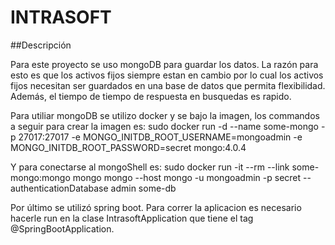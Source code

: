 # INTRASOFT

##Descripción 

Para este proyecto se uso mongoDB para guardar los datos. La razón para esto es que los activos fijos siempre estan en cambio por lo cual los activos fijos necesitan ser guardados en una base de datos que permita flexibilidad. Además, el tiempo de tiempo de respuesta en busquedas es rapido. 

Para utiliar mongoDB se utilizo docker y se bajo la imagen, los commandos a seguir para crear la imagen es: 
  sudo docker run -d --name some-mongo -p 27017:27017 -e MONGO_INITDB_ROOT_USERNAME=mongoadmin -e MONGO_INITDB_ROOT_PASSWORD=secret mongo:4.0.4

Y para conectarse al mongoShell es: 
	sudo docker run -it --rm --link some-mongo:mongo mongo mongo --host mongo -u mongoadmin -p secret --authenticationDatabase admin some-db

Por último se utilizó spring boot. Para correr la aplicacion es necesario hacerle run en la clase IntrasoftApplication que tiene el tag @SpringBootApplication.


